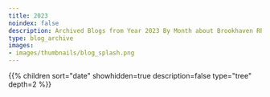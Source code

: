```yaml
---
title: 2023
noindex: false
description: Archived Blogs from Year 2023 By Month about Brookhaven RP Updates, exciting news, and new findings
type: blog_archive
images:
- images/thumbnails/blog_splash.png
---
```




{{% children sort="date" showhidden=true description=false type="tree" depth=2 %}}
